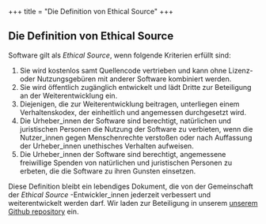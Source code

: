 +++
title = "Die Definition von Ethical Source"
+++

## Die Definition von Ethical Source

Software gilt als _Ethical Source_, wenn folgende Kriterien erfüllt sind:

1. Sie wird kostenlos samt Quellencode vertrieben und kann ohne Lizenz- oder Nutzungsgebüren mit anderer Software kombiniert werden.
1. Sie wird öffentlich zugänglich entwickelt und lädt Dritte zur Beteiligung an der Weiterentwicklung ein.
1. Diejenigen, die zur Weiterentwicklung beitragen, unterliegen einem Verhaltenskodex, der einheitlich und angemessen durchgesetzt wird.
1. Die Urheber_innen der Software sind berechtigt, natürlichen und juristischen Personen die Nutzung der Software zu verbieten, wenn die Nutzer_innen gegen Menschenrechte verstoßen oder nach Auffassung der Urheber_innen unethisches Verhalten aufweisen.
1. Die Urheber_innen der Software sind berechtigt, angemessene freiwillige Spenden von natürlichen und juristischen Personen zu erbeten, die die Software zu ihren Gunsten einsetzen.

Diese Definition bleibt ein lebendiges Dokument, die von der Gemeinschaft der _Ethical Source_ -Entwickler_innen jederzeit verbessert und weiterentwickelt werden darf. Wir laden zur Beteiligung in unserem [unserem Github repository](https://github.com/ContributorCovenant/ethicalsource "Quellcode der Definition von Ethical Source") ein.
